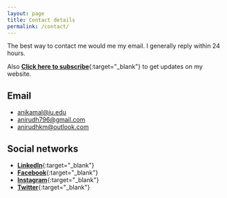 ```yaml
---
layout: page
title: Contact details
permalink: /contact/
---
```


The best way to contact me would me my email. I generally reply within 24 hours.

Also [**Click here to subscribe**](https://goo.gl/forms/icZDG9v9eB4BwJlj2){:target="_blank"} to get updates on my website.

## **Email**

* anikamal@iu.edu
* anirudh796@gmail.com
* anirudhkm@outlook.com

## **Social networks**

* [**LinkedIn**](https://www.linkedin.com/in/anirudhkm){:target="_blank"}  
* [**Facebook**](https://www.facebook.com/kmanirudh){:target="_blank"}    
* [**Instagram**](https://www.instagram.com/anirudhkm){:target="_blank"}    
* [**Twitter**](https://www.twitter.com/anirudhkm){:target="_blank"}  
